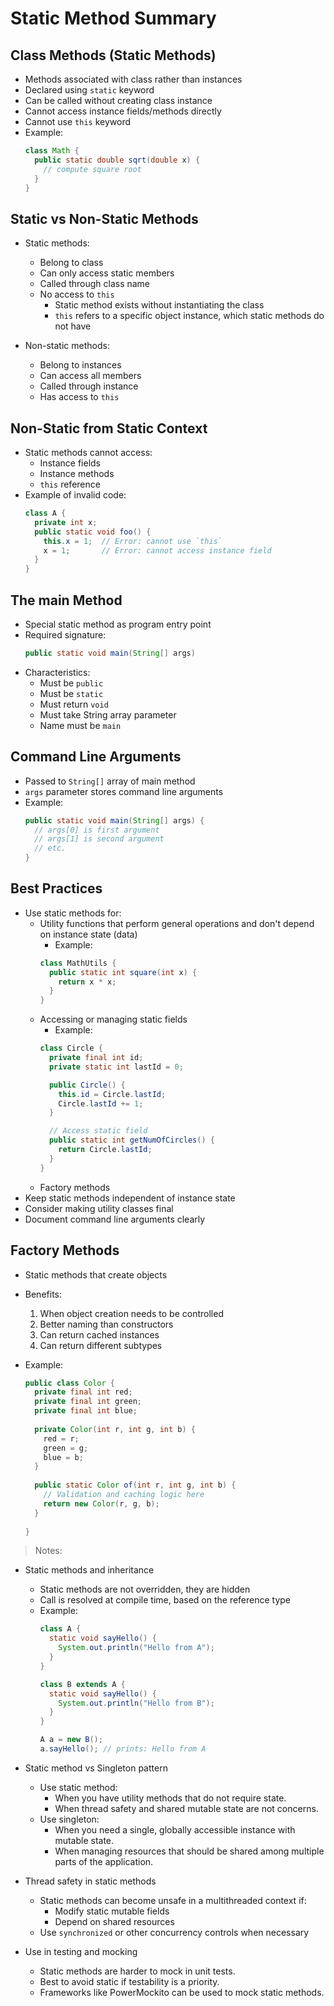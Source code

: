 # Static Method Summary

## Class Methods (Static Methods)
- Methods associated with class rather than instances
- Declared using `static` keyword
- Can be called without creating class instance
- Cannot access instance fields/methods directly
- Cannot use `this` keyword
- Example:
  ```java
  class Math {
    public static double sqrt(double x) {
      // compute square root
    }
  }
  ```

## Static vs Non-Static Methods
- Static methods:
    - Belong to class
    - Can only access static members
    - Called through class name
    - No access to `this` 
        - Static method exists without instantiating the class 
        - `this` refers to a specific object instance, which static methods do not have 
  
- Non-static methods:
    - Belong to instances
    - Can access all members
    - Called through instance
    - Has access to `this`

## Non-Static from Static Context
- Static methods cannot access:
    - Instance fields
    - Instance methods
    - `this` reference
- Example of invalid code:
  ```java
  class A {
    private int x;
    public static void foo() {
      this.x = 1;  // Error: cannot use `this`
      x = 1;       // Error: cannot access instance field
    }
  }
  ```

## The main Method
- Special static method as program entry point
- Required signature:
  ```java
  public static void main(String[] args)
  ```
- Characteristics:
    - Must be `public`
    - Must be `static`
    - Must return `void`
    - Must take String array parameter
    - Name must be `main`

## Command Line Arguments
- Passed to `String[]` array of main method
- `args` parameter stores command line arguments
- Example:
  ```java
  public static void main(String[] args) {
    // args[0] is first argument
    // args[1] is second argument
    // etc.
  }
  ```

## Best Practices
- Use static methods for:
    - Utility functions that perform general operations and don't depend on instance state (data)
        - Example:
        ```java
        class MathUtils {
          public static int square(int x) {
            return x * x;
          }
        }
        ```
    - Accessing or managing static fields
        - Example:
        ```java
        class Circle {
          private final int id;
          private static int lastId = 0;

          public Circle() {
            this.id = Circle.lastId;
            Circle.lastId += 1;
          }

          // Access static field
          public static int getNumOfCircles() {
            return Circle.lastId;
          }
        }
        ```
    - Factory methods
- Keep static methods independent of instance state
- Consider making utility classes final
- Document command line arguments clearly

## Factory Methods
- Static methods that create objects
- Benefits:
  1. When object creation needs to be controlled 
  2. Better naming than constructors
  3. Can return cached instances
  4. Can return different subtypes 

- Example:
  ```java
  public class Color {
    private final int red;
    private final int green;
    private final int blue;
    
    private Color(int r, int g, int b) {
      red = r;
      green = g;
      blue = b;
    }
    
    public static Color of(int r, int g, int b) {
      // Validation and caching logic here
      return new Color(r, g, b);
    }
    
  }
  ```


> Notes:
- Static methods and inheritance
    - Static methods are not overridden, they are hidden
    - Call is resolved at compile time, based on the reference type
    - Example:
      ```java
      class A {
        static void sayHello() {
          System.out.println("Hello from A");
        }
      }

      class B extends A {
        static void sayHello() {
          System.out.println("Hello from B");
        }
      }

      A a = new B();
      a.sayHello(); // prints: Hello from A
      ```

- Static method vs Singleton pattern
    - Use static method:
        - When you have utility methods that do not require state.
        - When thread safety and shared mutable state are not concerns.
    - Use singleton:
        - When you need a single, globally accessible instance with mutable state.
        - When managing resources that should be shared among multiple parts of the application.

- Thread safety in static methods
    - Static methods can become unsafe in a multithreaded context if:
        - Modify static mutable fields
        - Depend on shared resources
    - Use `synchronized` or other concurrency controls when necessary

- Use in testing and mocking
    - Static methods are harder to mock in unit tests.
    - Best to avoid static if testability is a priority.
    - Frameworks like PowerMockito can be used to mock static methods.